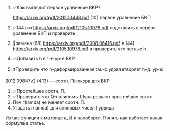 1. ✅Как выглядит первое уравнение BKP?

   https://arxiv.org/pdf/2012.10448.pdf (10) первое уравнение БКП

2. ✅(44) из  https://arxiv.org/pdf/2105.10978.pdf подставить в первое уравнение БКП и проверить

3. 🚫замена (68) https://arxiv.org/pdf/2008.06416.pdf в (44) https://arxiv.org/pdf/2105.10978.pdf и проверить что четные h.

4. ✅Добавить h в 1-е ур-е BKP

5. ❓Проверить что h-деформированная tau-ф удовлетворяет h-д. ур-ю.





2012.09847v2 (4.13) — соотн. Плюкера для BKP

1. ✅Простейшее соотн. П.
2. ✅Проверить что Q-полиномы Шура решают простейшие соотн.
3. Поч r(lamda) не меняет соотн. П.
4. Угадать r(lamda) для спиновых чисел Гурвица



Из tau-функции к матрице  a_kl и наооборот. Понять как работает явная формула в статье.
